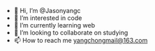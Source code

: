 - 👋 Hi, I’m @Jasonyangc
- 👀 I’m interested in code
- 🌱 I’m currently learning web
- 💞️ I’m looking to collaborate on studying
- 📫 How to reach me  yangchongmail@163.com

<!---
Jasonyangc/Jasonyangc is a ✨ special ✨ repository because its `README.md` (this file) appears on your GitHub profile.
You can click the Preview link to take a look at your changes.
--->
